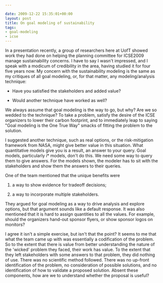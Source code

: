 ```yaml
---

date: 2009-12-22 15:35:01+00:00
layout: post
title: On goal modeling of sustainability
tags:
- goal-modeling
- icse
---
```


In a presentation recently, a group of researchers here at UofT showed work they had done on helping the planning committee for ICSE2009 manage sustainability concerns. I have to say I wasn't impressed, and I speak with a modicum of credibility in the area, having studied it for four five years now. My concern with the sustainability modeling is the same as my critiques of all goal modeling, or, for that matter, any modeling/analysis technique:



	
  * Have you satisfied the stakeholders and added value?

	
  * Would another technique have worked as well?


We always assume that goal modeling is the way to go, but why? Are we so wedded to the technique? To take a problem, satisfy the desire of the ICSE organizers to lower their carbon footprint, and to immediately leap to saying "Goal modeling is the One True Way" smacks of fitting the problem to the solution.

I suggested another technique, such as real options, or the risk-mitigation framework from NASA, might give better value in this situation. What quantitative models give you is a result, an answer to your query. Goal models, particularly i* models, don't do this. We need some way to query them to give answers.  For the models shown, the modeler has to sit with the stakeholders and show them the answers to their queries.

One of the team mentioned that the unique benefits were

	
  1. a way to show evidence for tradeoff decisions;

	
  2. a way to incorporate multiple stakeholders.


They argued for goal modeling as a way to drive analysis and explore options, but that argument sounds like a default response. It was also mentioned that it is hard to assign quantities to all the values. For example, should the organizers hand-out sponsor flyers, or show sponsor logos on monitors?

I agree it isn't a simple exercise, but isn't that the point? It seems to me that what the team came up with was essentially a codification of the problem. So to the extent that there is value from better understanding the nature of the 'wicked' problem they faced, their work has value. To the extent that they left stakeholders with some answers to that problem, they did nothing of use. There was no scientific method followed. There was no up-front identification of the problem, no consideration of possible solutions, and no identification of how to validate a proposed solution. Absent these components, how are we to understand whether the proposal is useful?
